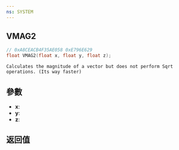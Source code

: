 ```yaml
---
ns: SYSTEM
---
```

## VMAG2

```c
// 0xA8CEACB4F35AE058 0xE796E629
float VMAG2(float x, float y, float z);
```

```
Calculates the magnitude of a vector but does not perform Sqrt operations. (Its way faster)  
```

## 參數
* **x**: 
* **y**: 
* **z**: 

## 返回值
